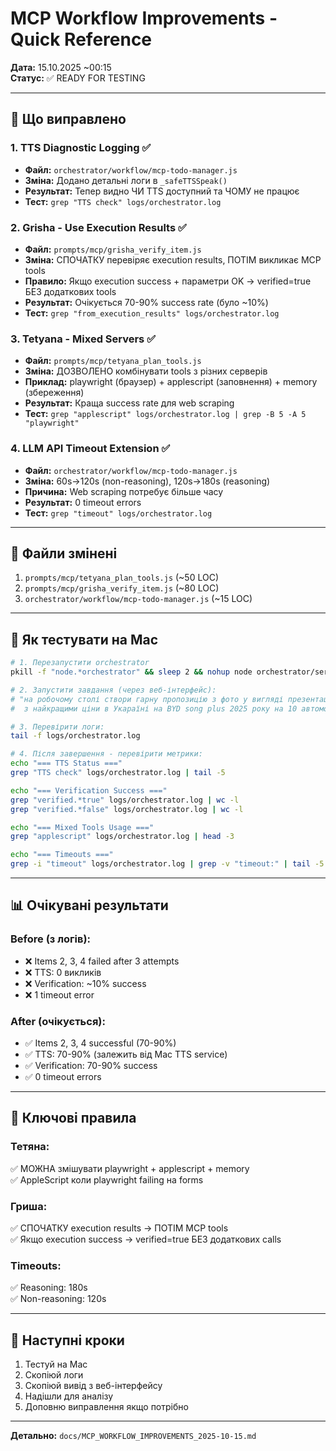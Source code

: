 # MCP Workflow Improvements - Quick Reference

**Дата:** 15.10.2025 ~00:15  
**Статус:** ✅ READY FOR TESTING

---

## 🎯 Що виправлено

### 1. TTS Diagnostic Logging ✅
- **Файл:** `orchestrator/workflow/mcp-todo-manager.js`
- **Зміна:** Додано детальні логи в `_safeTTSSpeak()`
- **Результат:** Тепер видно ЧИ TTS доступний та ЧОМУ не працює
- **Тест:** `grep "TTS check" logs/orchestrator.log`

### 2. Grisha - Use Execution Results ✅
- **Файл:** `prompts/mcp/grisha_verify_item.js`
- **Зміна:** СПОЧАТКУ перевіряє execution results, ПОТІМ викликає MCP tools
- **Правило:** Якщо execution success + параметри OK → verified=true БЕЗ додаткових tools
- **Результат:** Очікується 70-90% success rate (було ~10%)
- **Тест:** `grep "from_execution_results" logs/orchestrator.log`

### 3. Tetyana - Mixed Servers ✅
- **Файл:** `prompts/mcp/tetyana_plan_tools.js`
- **Зміна:** ДОЗВОЛЕНО комбінувати tools з різних серверів
- **Приклад:** playwright (браузер) + applescript (заповнення) + memory (збереження)
- **Результат:** Краща success rate для web scraping
- **Тест:** `grep "applescript" logs/orchestrator.log | grep -B 5 -A 5 "playwright"`

### 4. LLM API Timeout Extension ✅
- **Файл:** `orchestrator/workflow/mcp-todo-manager.js`
- **Зміна:** 60s→120s (non-reasoning), 120s→180s (reasoning)
- **Причина:** Web scraping потребує більше часу
- **Результат:** 0 timeout errors
- **Тест:** `grep "timeout" logs/orchestrator.log`

---

## 📝 Файли змінені

1. `prompts/mcp/tetyana_plan_tools.js` (~50 LOC)
2. `prompts/mcp/grisha_verify_item.js` (~80 LOC)
3. `orchestrator/workflow/mcp-todo-manager.js` (~15 LOC)

---

## 🧪 Як тестувати на Mac

```bash
# 1. Перезапустити orchestrator
pkill -f "node.*orchestrator" && sleep 2 && nohup node orchestrator/server.js > logs/orchestrator.log 2>&1 &

# 2. Запустити завдання (через веб-інтерфейс):
# "на робочому столі створи гарну пропозицію з фото у вигляді презентації 
#  з найкращими ціни в Укараїні на BYD song plus 2025 року на 10 автомобілів"

# 3. Перевірити логи:
tail -f logs/orchestrator.log

# 4. Після завершення - перевірити метрики:
echo "=== TTS Status ==="
grep "TTS check" logs/orchestrator.log | tail -5

echo "=== Verification Success ==="
grep "verified.*true" logs/orchestrator.log | wc -l
grep "verified.*false" logs/orchestrator.log | wc -l

echo "=== Mixed Tools Usage ==="
grep "applescript" logs/orchestrator.log | head -3

echo "=== Timeouts ==="
grep -i "timeout" logs/orchestrator.log | grep -v "timeout:" | tail -5
```

---

## 📊 Очікувані результати

### Before (з логів):
- ❌ Items 2, 3, 4 failed after 3 attempts
- ❌ TTS: 0 викликів
- ❌ Verification: ~10% success
- ❌ 1 timeout error

### After (очікується):
- ✅ Items 2, 3, 4 successful (70-90%)
- ✅ TTS: 70-90% (залежить від Mac TTS service)
- ✅ Verification: 70-90% success
- ✅ 0 timeout errors

---

## 🔑 Ключові правила

### Тетяна:
✅ МОЖНА змішувати playwright + applescript + memory  
✅ AppleScript коли playwright failing на forms

### Гриша:
✅ СПОЧАТКУ execution results → ПОТІМ MCP tools  
✅ Якщо execution success → verified=true БЕЗ додаткових calls

### Timeouts:
✅ Reasoning: 180s  
✅ Non-reasoning: 120s

---

## 📌 Наступні кроки

1. Тестуй на Mac
2. Скопіюй логи
3. Скопіюй вивід з веб-інтерфейсу
4. Надішли для аналізу
5. Доповню виправлення якщо потрібно

---

**Детально:** `docs/MCP_WORKFLOW_IMPROVEMENTS_2025-10-15.md`
